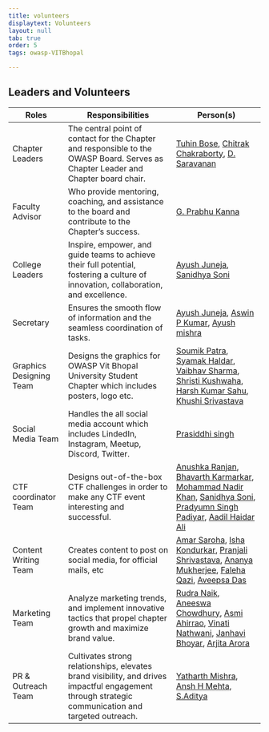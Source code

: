 ```yaml
---
title: volunteers
displaytext: Volunteers
layout: null
tab: true
order: 5
tags: owasp-VITBhopal

---
```


## Leaders and Volunteers

| Roles | Responsibilities | Person(s) |
| --- | --- | --- |
| Chapter Leaders | The central point of contact for the Chapter and responsible to the OWASP Board. Serves as Chapter Leader and Chapter board chair. | [Tuhin Bose](https://www.linkedin.com/in/tuhin1729/), [Chitrak Chakraborty](https://www.linkedin.com/in/chitrakforwork/), [D. Saravanan](mailto:saravanan.d@vitbhopal.ac.in) |
| Faculty Advisor | Who provide mentoring, coaching, and assistance to the board and contribute to the Chapter’s success. | [G. Prabhu Kanna](mailto:prabukanna.g@vitbhopal.ac.in) |
| College Leaders | Inspire, empower, and guide teams to achieve their full potential, fostering a culture of innovation, collaboration, and excellence. | [Ayush Juneja](https://www.linkedin.com/in/ayushjuneja18/), [Sanidhya Soni](https://linkedin.com/in/sanidhyasonii) |
| Secretary | Ensures the smooth flow of information and the seamless coordination of tasks. | [Ayush Juneja](https://www.linkedin.com/in/ayushjuneja18/), [Aswin P Kumar](https://www.linkedin.com/in/aswinpkumarvit), [Ayush mishra](https://www.linkedin.com/in/ayush-mishra-592319249) |
| Graphics Designing Team | Designs the graphics for OWASP Vit Bhopal University Student Chapter which includes posters, logo etc. | [Soumik Patra](mailto:soumik.patra2020@vitbhopal.ac.in), [Syamak Haldar](mailto:syamakhalder2022@vitbhopal.ac.in), [Vaibhav Sharma](mailto:vaibhav.sharma2020@vitbhopal.ac.in), [Shristi Kushwaha](https://www.linkedin.com/in/shristi-kushwahaa-6b9a18233), [Harsh Kumar Sahu](mailto:harsh_kumar2021@vitbhopal.ac.in), [Khushi Srivastava](https://www.linkedin.com/in/khushi-srivastava-ab029621b) |
| Social Media Team | Handles the all social media account which includes LindedIn, Instagram, Meetup, Discord, Twitter. | [Prasiddhi singh](mailto:prasiddhi.singh2021@vitbhopal.ac.in) |
| CTF coordinator Team | Designs out-of-the-box CTF challenges in order to make any CTF event interesting and successful. | [Anushka Ranjan](https://www.linkedin.com/in/anushka-ranjan-739b38251/), [Bhavarth Karmarkar](mailto:bhavarth.karmarkar2021@vitbhopal.ac.in), [Mohammad Nadir Khan](https://www.linkedin.com/in/mohammad-nadir-khan-2574501a0/), [Sanidhya Soni](https://linkedin.com/in/sanidhyasonii), [Pradyumn Singh Padiyar](https://linkedin.com/in/padiyarpradyumn), [Aadil Haidar Ali](mailto:aadil.haidar2020@vitbhopal.ac.in) |
| Content Writing Team | Creates content to post on social media, for official mails, etc | [Amar Saroha](https://www.linkedin.com/in/amar-saroha-954109256), [Isha Kondurkar](mailto:isha.umesh2020@vitbhopal.ac.in), [Pranjali Shrivastava](https://www.linkedin.com/in/pranjali-shrivastava-12551b233), [Ananya Mukherjee](https://www.linkedin.com/in/ananya-mukherjee-2a9a18206), [Faleha Qazi](mailto:falehaqazi2022@vitbhopal.ac.in), [Aveepsa Das](https://www.linkedin.com/in/aveepsa-das2003) |
| Marketing Team | Analyze marketing trends, and implement innovative tactics that propel chapter growth and maximize brand value. | [Rudra Naik](https://www.linkedin.com/in/rudra-naik-725884250/), [Aneeswa Chowdhury](https://linkedin.com/in/aneeswa-chowdhury-63655124b), [Asmi Ahirrao](mailto:asmi.ahirrao2021@vitbhopal.ac.in), [Vinati Nathwani](mailto:vinati.nathwani2021@vitbhopal.ac.in), [Janhavi Bhoyar](mailto:janhavi.bhoyar2021@vitbhopal.ac.in), [Arjita Arora](https://www.linkedin.com/in/arjita-arora-a52143255/) |
| PR & Outreach Team | Cultivates strong relationships, elevates brand visibility, and drives impactful engagement through strategic communication and targeted outreach. | [Yatharth Mishra](mailto:yatharth.mishra2021@vitbhopal.ac.in), [Ansh H Mehta](https://www.linkedin.com/in/ansh-h-mehta-023a2721b), [S.Aditya](mailto:aditya.s2021@vitbhopal.ac.in)
